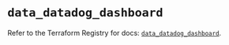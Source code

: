 # `data_datadog_dashboard`

Refer to the Terraform Registry for docs: [`data_datadog_dashboard`](https://registry.terraform.io/providers/datadog/datadog/3.50.0/docs/data-sources/dashboard).
